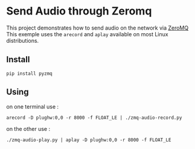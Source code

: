 # Send Audio through Zeromq

This project demonstrates how to send audio on the network via [ZeroMQ](https://zeromq.org)
This exemple uses the `arecord` and `aplay` available on most Linux distributions.

## Install

`pip install pyzmq`

## Using

on one terminal use :

`arecord -D plughw:0,0 -r 8000 -f FLOAT_LE | ./zmq-audio-record.py`

on the other use :

`./zmq-audio-play.py | aplay -D plughw:0,0 -r 8000 -f FLOAT_LE`
